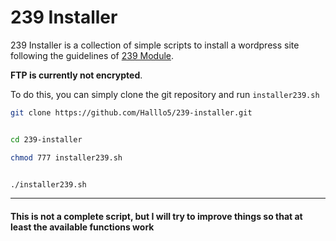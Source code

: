 # 239 Installer

239 Installer is a collection of simple scripts to install a wordpress site following the guidelines of [239 Module](https://bbz.macherit.ch/m239_main/).

**FTP is currently not encrypted**.

To do this, you can simply clone the git repository and run `installer239.sh`

```bash
git clone https://github.com/Halllo5/239-installer.git


cd 239-installer

chmod 777 installer239.sh


./installer239.sh
```

---

#### This is not a complete script, but I will try to improve things so that at least the available functions work